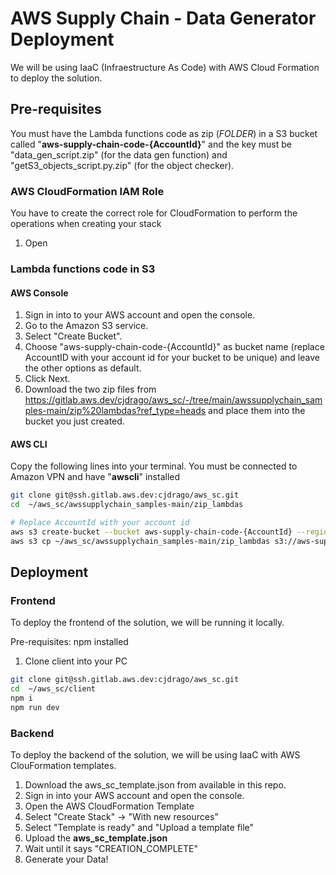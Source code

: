 # AWS Supply Chain - Data Generator Deployment
We will be using IaaC (Infraestructure As Code) with AWS Cloud Formation to deploy the solution.
## Pre-requisites
You must have the Lambda functions code as zip (*FOLDER*) in a S3 bucket called "**aws-supply-chain-code-{AccountId}**" and the key must be "data_gen_script.zip" (for the data gen function) and "getS3_objects_script.py.zip" (for the object checker).

### AWS CloudFormation IAM Role
You have to create the correct role for CloudFormation to perform the operations when creating your stack
1. Open 


### Lambda functions code in S3
#### AWS Console
1. Sign in into to your AWS account and open the console.
2. Go to the Amazon S3 service.
3. Select "Create Bucket".
4. Choose "aws-supply-chain-code-{AccountId}" as bucket name (replace AccountID with your account id for your bucket to be unique) and leave the other options as default.
5. Click Next.
6. Download the two zip files from https://gitlab.aws.dev/cjdrago/aws_sc/-/tree/main/awssupplychain_samples-main/zip%20lambdas?ref_type=heads and place them into the bucket you just created.
#### AWS CLI
Copy the following lines into your terminal. You must be connected to Amazon VPN and have "**awscli**" installed
```bash
git clone git@ssh.gitlab.aws.dev:cjdrago/aws_sc.git
cd  ~/aws_sc/awssupplychain_samples-main/zip_lambdas 

# Replace AccountId with your account id
aws s3 create-bucket --bucket aws-supply-chain-code-{AccountId} --region us-east-1
aws s3 cp ~/aws_sc/awssupplychain_samples-main/zip_lambdas s3://aws-supply-chain-code-{AccountId}/ --recursive
```

## Deployment 

### Frontend
To deploy the frontend of the solution, we will be running it locally. 

Pre-requisites: npm installed 
1. Clone client into your PC
```bash
git clone git@ssh.gitlab.aws.dev:cjdrago/aws_sc.git
cd  ~/aws_sc/client 
npm i
npm run dev
```
### Backend
To deploy the backend of the solution, we will be using IaaC with AWS ClouFormation templates.

1. Download the aws_sc_template.json from available in this repo.
2. Sign in into your AWS account and open the console.
3. Open the AWS CloudFormation Template
4. Select "Create Stack" -> "With new resources"
4. Select "Template is ready" and "Upload a template file"
5. Upload the **aws_sc_template.json**
6. Wait until it says "CREATION_COMPLETE"
7. Generate your Data!


